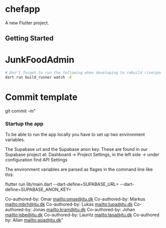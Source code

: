 # chefapp

A new Flutter project.

## Getting Started

# JunkFoodAdmin

```sh {"id":"01JAFJ9XWC3T1YER0KBK6EBXEG"}
# Don't forget to run the following when developing to rebuild riverpod providers
dart run build_runner watch -d

```

# Commit template

git commit -m"

### Startup the app

To be able to run the app locally you have to set up two environment variables.

The Supabase url and the Supabase anon key. These are found in our Supabase project at:
Dashboard -> Project Settings, in the left side -> under configuration find API Settings

The environment variables are parsed as flages in the command line like this:

flutter run lib/main.dart --dart-define=SUPABASE_URL= --dart-define=SUPABASE_ANON_KEY=

<description>

Co-authored-by: Omar <mailto:omse@itu.dk>
Co-authored-by: Markus <mailto:mbrh@itu.dk>
Co-authored-by: Lukas <mailto:lupa@itu.dk>
Co-authored-by: Jonas <mailto:kram@itu.dk>
Co-authored-by: Johan <mailto:jsbe@itu.dk>
Co-authored-by: Lauritz <mailto:lana@itu.dk>
Co-authored by: Allan <mailto:asia@itu.dk>"